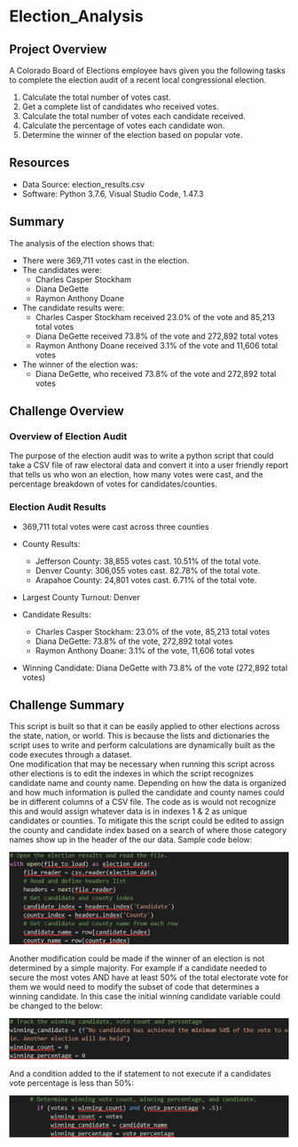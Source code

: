 # Election_Analysis

## Project Overview
A Colorado Board of Elections employee havs given you the following tasks to complete the election audit of a recent local congressional election. 

1. Calculate the total number of votes cast.
2. Get a complete list of candidates who received votes.
3. Calculate the total number of votes each candidate received.
4. Calculate the percentage of votes each candidate won.
5. Determine the winner of the election based on popular vote. 

## Resources
- Data Source: election_results.csv
- Software: Python 3.7.6, Visual Studio Code, 1.47.3

## Summary 
The analysis of the election shows that:
- There were 369,711 votes cast in the election.
- The candidates were:
    - Charles Casper Stockham
    - Diana DeGette
    - Raymon Anthony Doane
 - The candidate results were:
    - Charles Casper Stockham received 23.0% of the vote and 85,213 total votes
    - Diana DeGette received 73.8% of the vote and 272,892 total votes
    - Raymon Anthony Doane received 3.1% of the vote and 11,606 total votes
 - The winner of the election was:
    - Diana DeGette, who received 73.8% of the vote and 272,892 total votes
    
## Challenge Overview

### Overview of Election Audit
The purpose of the election audit was to write a python script that could take a CSV file of raw electoral data and convert it into a user friendly report that tells us who won an election, how many votes were cast, and the percentage breakdown of votes for candidates/counties.  

### Election Audit Results
-	369,711 total votes were cast across three counties

-	County Results:
    - Jefferson County: 38,855 votes cast. 10.51% of the total vote. 
    - Denver County: 306,055 votes cast. 82.78% of the total vote. 
    - Arapahoe County: 24,801 votes cast. 6.71% of the total vote. 
    
-	Largest County Turnout: Denver

-	Candidate Results:
    - Charles Casper Stockham: 23.0% of the vote, 85,213 total votes
    - Diana DeGette: 73.8% of the vote, 272,892 total votes
    - Raymon Anthony Doane: 3.1% of the vote,  11,606 total votes
        
-	Winning Candidate: Diana DeGette with 73.8% of the vote (272,892 total votes)

 
 ## Challenge Summary
 This script is built so that it can be easily applied to other elections across the state, nation, or world. This is because the lists and dictionaries the script uses to write and perform calculations are dynamically built as the code executes through a dataset.  
One modification that may be necessary when running this script across other elections is to edit the indexes in which the script recognizes candidate name and county name. Depending on how the data is organized and how much information is pulled the candidate and county names could be in different columns of a CSV file. The code as is would not recognize this and would assign whatever data is in indexes 1 & 2 as unique candidates or counties. To mitigate this the script could be edited to assign the county and candidate index based on a search of where those category names show up in the header of the our data. Sample code below:


![alt text](https://github.com/cclark1016/Election_Analysis/blob/master/Resources/Resources/Election_code_1.png)

Another modification could be made if the winner of an election is not determined by a simple majority. For example if a candidate needed to secure the most votes AND have at least 50% of the total electorate vote for them we would need to modify the subset of code that determines a winning candidate. 
In this case the initial winning candidate variable could be changed to the below:

![alt text](https://github.com/cclark1016/Election_Analysis/blob/master/Resources/Resources/Election_code_2.png)

And a condition added to the if statement to not execute if a candidates vote percentage is less than 50%:

![alt_text](https://github.com/cclark1016/Election_Analysis/blob/master/Resources/Resources/Election_code_3.png)
